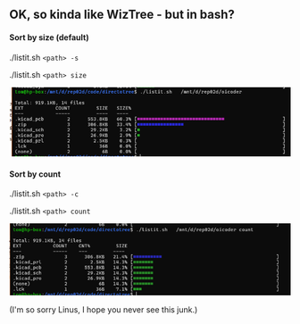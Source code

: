 ## OK, so kinda like WizTree - but in bash?

#### Sort by size (default)

./listit.sh `<path> -s  `

./listit.sh `<path> size`

![](assets/20250507_004332_image.png)


#### Sort by count

./listit.sh `<path> -c  `

./listit.sh `<path> count`

![](assets/20250507_004424_image.png)

(I'm so sorry Linus, I hope you never see this junk.)
